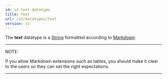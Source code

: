 ```yaml
---
id: v2-text-datatype
title: Text
url: /v2/datatypes/text
version: v2
---
```


The **text** datatype is a [String](/v2/datatypes/string) formatted according to
[Markdown](@markdown).

***
NOTE:

If you allow Markdown extensions such as tables, you should make it clear to
the users so they can set the right expectations.
***
